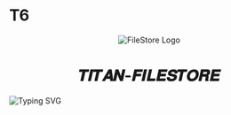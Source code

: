 # T6
<p align="center">
  <img src="https://ibb.co/RD71mff" alt="FileStore Logo">
</p>
<h1 align="center">
  𝑻𝑰𝑻𝑨𝑵-𝑭𝑰𝑳𝑬𝑺𝑻𝑶𝑹𝑬
</h1>

![Typing SVG](https://readme-typing-svg.herokuapp.com/?lines=𝑊𝑒𝑙𝑐𝑜𝑚𝑒+𝑇𝑜+𝑇𝑖𝑡𝑎𝑛-𝐹𝑖𝑙𝑒𝑆𝑡𝑜𝑟𝑒!;𝐶𝑟𝑒𝑎𝑡𝑒𝑑+𝑏𝑦+Yᴀsʜ!;𝐴+𝑠𝑖𝑚𝑝𝑙𝑒+𝑎𝑛𝑑+𝑝𝑜𝑤𝑒𝑟𝑓𝑢𝑙+𝐹𝑖𝑙𝑒𝑆𝑡𝑜𝑟𝑒𝐵𝑜𝑡!;𝐴+𝐵𝑜𝑡+𝑤𝑖𝑡ℎ+𝑓𝑜𝑢𝑟+𝑆𝑢𝑏+𝐶ℎ𝑎𝑛𝑛𝑒𝑙!)
</p>
